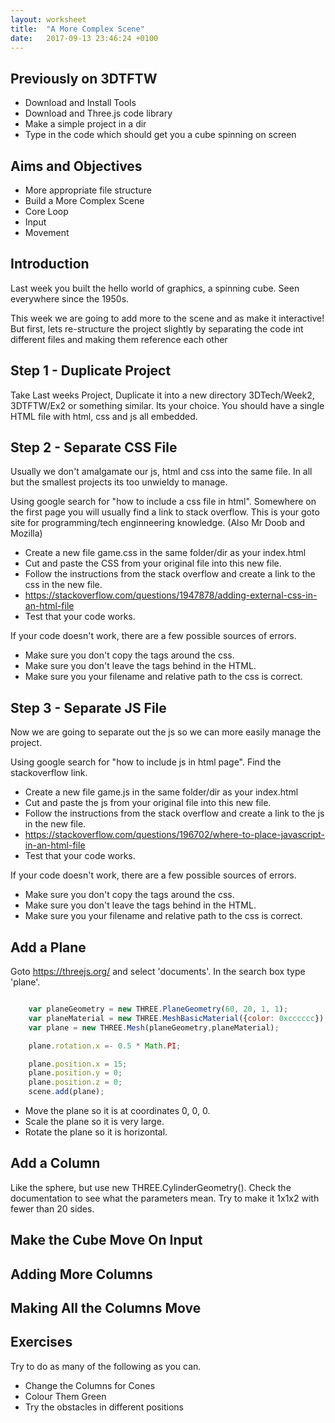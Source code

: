 ```yaml
---
layout: worksheet
title:  "A More Complex Scene"
date:   2017-09-13 23:46:24 +0100
---
```


## Previously on 3DTFTW
- Download and Install Tools
- Download and Three.js code library
- Make a simple project in a dir
- Type in the code which should get you a cube spinning on screen

## Aims and Objectives
- More appropriate file structure
- Build a More Complex Scene
- Core Loop
- Input
- Movement

## Introduction

Last week you built the hello world of graphics, a spinning cube. Seen everywhere since the 1950s.

This week we are going to add more to the scene and as make it interactive! But first, lets re-structure the project slightly by separating the code int different files and making them reference each other

## Step 1 - Duplicate Project

Take Last weeks Project, Duplicate it into a new directory 3DTech/Week2, 3DTFTW/Ex2 or something similar. Its your choice. You should have a single HTML file with html, css and js all embedded.

## Step 2 - Separate CSS File

Usually we don't amalgamate our js, html and css into the same file. In all but the smallest projects its too unwieldy to manage.

Using google search for "how to include a css file in html". Somewhere on the first page you will usually find a link to stack overflow. This is your goto site for programming/tech enginneering knowledge. (Also Mr Doob and Mozilla)

- Create a new file game.css in the same folder/dir as your index.html
- Cut and paste the CSS from your original file into this new file.
- Follow the instructions from the stack overflow and create a link to the css in the new file.
- https://stackoverflow.com/questions/1947878/adding-external-css-in-an-html-file
- Test that your code works.

If your code doesn't work, there are a few possible sources of errors.

- Make sure you don't copy the <script></script> tags around the css.
- Make sure you don't leave the <script></script> tags behind in the HTML.
- Make sure you your filename and relative path to the css is correct.

## Step 3 - Separate JS File

Now we are going to separate out the js so we can more easily manage the project.

Using google search for "how to include js in html page". Find the stackoverflow link.

- Create a new file game.js in the same folder/dir as your index.html
- Cut and paste the js from your original file into this new file.
- Follow the instructions from the stack overflow and create a link to the js in the new file.
- https://stackoverflow.com/questions/196702/where-to-place-javascript-in-an-html-file
- Test that your code works.

If your code doesn't work, there are a few possible sources of errors.

- Make sure you don't copy the <script></script> tags around the css.
- Make sure you don't leave the <script></script> tags behind in the HTML.
- Make sure you your filename and relative path to the css is correct.


## Add a Plane

Goto https://threejs.org/ and select 'documents'. In the search box type 'plane'.

~~~ javascript

    var planeGeometry = new THREE.PlaneGeometry(60, 20, 1, 1);
    var planeMaterial = new THREE.MeshBasicMaterial({color: 0xcccccc});
    var plane = new THREE.Mesh(planeGeometry,planeMaterial);

    plane.rotation.x =- 0.5 * Math.PI;

    plane.position.x = 15;
    plane.position.y = 0;
    plane.position.z = 0;
    scene.add(plane);

~~~

- Move the plane so it is at coordinates 0, 0, 0.
- Scale the plane so it is very large.
- Rotate the plane so it is horizontal.


## Add a Column

Like the sphere, but use new THREE.CylinderGeometry().
Check the documentation to see what the parameters mean.
Try to make it 1x1x2 with fewer than 20 sides.



## Make the Cube Move On Input




## Adding More Columns

## Making All the Columns Move

## Exercises

Try to do as many of the following as you can.
- Change the Columns for Cones
- Colour Them Green
- Try the obstacles in different positions
